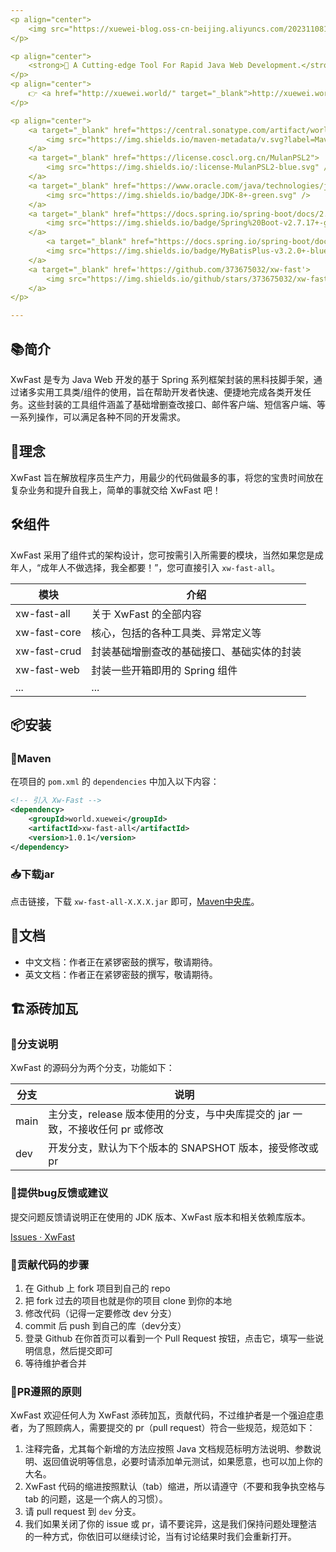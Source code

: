 ```yaml
---
<p align="center">
	<img src="https://xuewei-blog.oss-cn-beijing.aliyuncs.com/202311081738321.png" style="zoom:50%;" />
</p>

<p align="center">
	<strong>🚀 A Cutting-edge Tool For Rapid Java Web Development.</strong>
</p>
<p align="center">
	👉 <a href="http://xuewei.world/" target="_blank">http://xuewei.world </a>👈
</p>

<p align="center">
	<a target="_blank" href="https://central.sonatype.com/artifact/world.xuewei/xw-fast-all">
		<img src="https://img.shields.io/maven-metadata/v.svg?label=Maven%20Central&metadataUrl=https%3A%2F%2Frepo1.maven.org%2Fmaven2%2Fworld%2Fxuewei%2Fxw-fast-all%2Fmaven-metadata.xml" />
	</a>
	<a target="_blank" href="https://license.coscl.org.cn/MulanPSL2">
		<img src="https://img.shields.io/:license-MulanPSL2-blue.svg" />
	</a>
	<a target="_blank" href="https://www.oracle.com/java/technologies/javase/javase-jdk8-downloads.html">
		<img src="https://img.shields.io/badge/JDK-8+-green.svg" />
	</a>
	<a target="_blank" href="https://docs.spring.io/spring-boot/docs/2.7.17/reference/html/">
		<img src="https://img.shields.io/badge/Spring%20Boot-v2.7.17+-green" />
	</a>
		<a target="_blank" href="https://docs.spring.io/spring-boot/docs/2.7.17/reference/html/">
		<img src="https://img.shields.io/badge/MyBatisPlus-v3.2.0+-blue" />
	</a>
	<a target="_blank" href='https://github.com/373675032/xw-fast'>
		<img src="https://img.shields.io/github/stars/373675032/xw-fast.svg?style=social" alt="github star"/>
	</a>
</p>

---
```


## 📚简介

XwFast 是专为 Java Web 开发的基于 Spring
系列框架封装的黑科技脚手架，通过诸多实用工具类/组件的使用，旨在帮助开发者快速、便捷地完成各类开发任务。这些封装的工具组件涵盖了基础增删查改接口、邮件客户端、短信客户端、等一系列操作，可以满足各种不同的开发需求。

## 🍺理念

XwFast 旨在解放程序员生产力，用最少的代码做最多的事，将您的宝贵时间放在复杂业务和提升自我上，简单的事就交给 XwFast 吧！

## 🛠️组件

XwFast
采用了组件式的架构设计，您可按需引入所需要的模块，当然如果您是成年人，“成年人不做选择，我全都要！”，您可直接引入 `xw-fast-all`。

| 模块           | 介绍                    |
|--------------|-----------------------|
| xw-fast-all  | 关于 XwFast 的全部内容       |
| xw-fast-core | 核心，包括的各种工具类、异常定义等     |
| xw-fast-crud | 封装基础增删查改的基础接口、基础实体的封装 |
| xw-fast-web  | 封装一些开箱即用的 Spring 组件   |
| ...          | ...                   |

## 📦安装

### 🍊Maven

在项目的 `pom.xml` 的 `dependencies` 中加入以下内容：

```xml
<!-- 引入 Xw-Fast -->
<dependency>
    <groupId>world.xuewei</groupId>
    <artifactId>xw-fast-all</artifactId>
    <version>1.0.1</version>
</dependency>
```

### 📥下载jar

点击链接，下载 `xw-fast-all-X.X.X.jar`
即可，[Maven中央库](https://repo1.maven.org/maven2/world/xuewei/xw-fast-all/1.0.1/)。

## 📝文档

- 中文文档：作者正在紧锣密鼓的撰写，敬请期待。
- 英文文档：作者正在紧锣密鼓的撰写，敬请期待。

## 🏗️添砖加瓦

### 🎋分支说明

XwFast 的源码分为两个分支，功能如下：

| 分支   | 说明                                              |
|------|-------------------------------------------------|
| main | 主分支，release 版本使用的分支，与中央库提交的 jar 一致，不接收任何 pr 或修改 |
| dev  | 开发分支，默认为下个版本的 SNAPSHOT 版本，接受修改或 pr              |

### 🐞提供bug反馈或建议

提交问题反馈请说明正在使用的 JDK 版本、XwFast 版本和相关依赖库版本。

[Issues · XwFast](https://github.com/373675032/xw-fast/issues)

### 🧬贡献代码的步骤

1. 在 Github 上 fork 项目到自己的 repo
2. 把 fork 过去的项目也就是你的项目 clone 到你的本地
3. 修改代码（记得一定要修改 dev 分支）
4. commit 后 push 到自己的库（dev分支）
5. 登录 Github 在你首页可以看到一个 Pull Request 按钮，点击它，填写一些说明信息，然后提交即可
6. 等待维护者合并

### 📐PR遵照的原则

XwFast 欢迎任何人为 XwFast 添砖加瓦，贡献代码，不过维护者是一个强迫症患者，为了照顾病人，需要提交的 pr（pull
request）符合一些规范，规范如下：

1. 注释完备，尤其每个新增的方法应按照 Java 文档规范标明方法说明、参数说明、返回值说明等信息，必要时请添加单元测试，如果愿意，也可以加上你的大名。
2. XwFast 代码的缩进按照默认（tab）缩进，所以请遵守（不要和我争执空格与 tab 的问题，这是一个病人的习惯）。
3. 请 pull request 到 `dev` 分支。
4. 我们如果关闭了你的 issue 或 pr，请不要诧异，这是我们保持问题处理整洁的一种方式，你依旧可以继续讨论，当有讨论结果时我们会重新打开。

